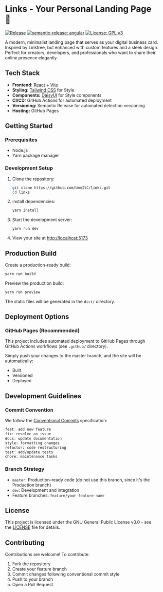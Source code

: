 # Links - Your Personal Landing Page :link:

[![Release](https://github.com/UmmItC/Links/actions/workflows/semantic-release.yml/badge.svg)](https://github.com/UmmItC/Links/actions/workflows/semantic-release.yml)
[![semantic-release: angular](https://img.shields.io/badge/semantic--release-angular-e10079?logo=semantic-release)](https://github.com/semantic-release/semantic-release)
[![License: GPL v3](https://img.shields.io/badge/License-GPLv3-blue.svg)](https://www.gnu.org/licenses/gpl-3.0)

A modern, minimalist landing page that serves as your digital business card. Inspired by Linktree, but enhanced with custom features and a sleek design. Perfect for creators, developers, and professionals who want to share their online presence elegantly.

## Tech Stack

- **Frontend:** [React](https://reactjs.org/) + [Vite](https://vitejs.dev/)
- **Styling:** [Tailwind CSS](https://tailwindcss.com/) for Style
- **Components:** [DaisyUI](https://daisyui.com/) for Style components
- **CI/CD:** GitHub Actions for automated deployment
- **Versioning:** Semantic Release for automated detection versioning
- **Hosting:** GitHub Pages

## Getting Started

### Prerequisites

- Node.js
- Yarn package manager

### Development Setup

1. Clone the repository:
   ```bash
   git clone https://github.com/UmmItC/links.git
   cd links
   ```

2. Install dependencies:
   ```bash
   yarn install
   ```

3. Start the development server:
   ```bash
   yarn run dev
   ```

4. View your site at [http://localhost:5173](http://localhost:5173)

## Production Build

Create a production-ready build:
```bash
yarn run build
```

Preview the production build:
```bash
yarn run preview
```

The static files will be generated in the `dist/` directory.

## Deployment Options

### GitHub Pages (Recommended)

This project includes automated deployment to GitHub Pages through GitHub Actions workflows (see `.github/` directory).

Simply push your changes to the master branch, and the site will be automatically:

- Built
- Versioned
- Deployed

## Development Guidelines

### Commit Convention

We follow the [Conventional Commits](https://www.conventionalcommits.org/) specification:

```bash
feat: add new feature
fix: resolve an issue
docs: update documentation
style: formatting changes
refactor: code restructuring
test: add/update tests
chore: maintenance tasks
```

### Branch Strategy

- `master`: Production-ready code (do not use this branch, since it's the Production branch)
- `dev`: Development and integration
- Feature branches: `feature/your-feature-name`

## License

This project is licensed under the GNU General Public License v3.0 - see the [LICENSE](./LICENSE) file for details.

## Contributing

Contributions are welcome! To contribute:

1. Fork the repository
2. Create your feature branch
3. Commit changes following conventional commit style
4. Push to your branch
5. Open a Pull Request